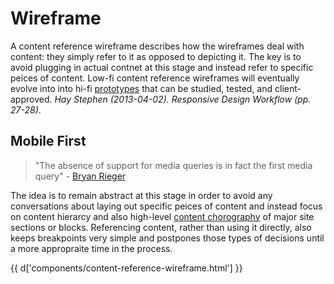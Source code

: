 <div class="copy">

# Wireframe
A content reference wireframe describes how the wireframes deal with content: they simply refer to it as opposed to depicting it. The key is to avoid plugging in actual contnet at this stage and instead refer to specific peices of content. Low-fi content reference wireframes will eventually evolve into into hi-fi <a href="prototype.html">prototypes</a> that can be studied, tested, and client-approved. <em>Hay Stephen (2013-04-02). Responsive Design Workflow (pp. 27-28)</em>.

## Mobile First
>"The absence of support for media queries is in fact the first media query" - [Bryan Rieger](http://www.slideshare.net/bryanrieger/rethinking-the-mobile-web-by-yiibu)

The idea is to remain abstract at this stage in order to avoid any conversations about laying out specific peices of content and instead focus on content hierarcy and also high-level [content chorography](http://trentwalton.com/2011/07/14/content-choreography/) of major site sections or blocks. Referencing content, rather than using it directly, also keeps breakpoints very simple and postpones those types of decisions until a more appropraite time in the process.

{{ d['components/content-reference-wireframe.html'] }}

</div>

